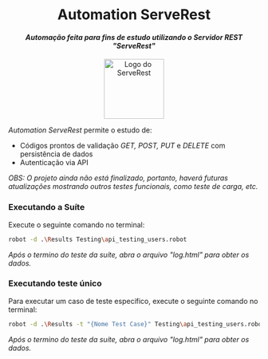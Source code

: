 <h1 align="center">Automation ServeRest</h1>

<i><h4 align="center">Automação feita para fins de estudo utilizando o Servidor REST "ServeRest"</h4></i>

<p align="center">
 <img alt="Logo do ServeRest" src="https://user-images.githubusercontent.com/29241659/115161869-6a017e80-a076-11eb-9bbe-c391eff410db.png" height="120">
</p>

_Automation ServeRest_ permite o estudo de:
- Códigos prontos de validação *GET, POST, PUT* e *DELETE* com persistência de dados
- Autenticação via API

<i>OBS: O projeto ainda não está finalizado, portanto, haverá futuras atualizações mostrando outros testes funcionais, como teste de carga, etc.</i>


### Executando a Suíte

Execute o seguinte comando no terminal:

```sh
robot -d .\Results Testing\api_testing_users.robot
```

<i>Após o termino do teste da suíte, abra o arquivo "log.html" para obter os dados.</i>

### Executando teste único

Para executar um caso de teste específico, execute o seguinte comando no terminal:

```sh
robot -d .\Results -t "{Nome Test Case}" Testing\api_testing_users.robot
```

<i>Após o termino do teste da suíte, abra o arquivo "log.html" para obter os dados.</i>
